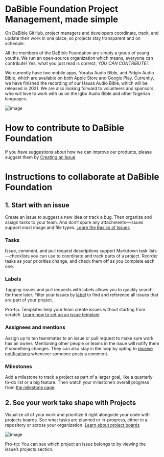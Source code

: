 # DaBible Foundation Project Management, made simple

On DaBible GitHub, project managers and developers coordinate, track, and update their work in one place, so projects stay transparent and on schedule.

All the members of the DaBible Foundation are simply a group of young youths. We run an open-source organization which means, everyone can contribute! Yes, what you just read is correct, *YOU CAN CONTRIBUTE!*.

We currently have two mobile apps, Yoruba Audio Bible, and Pidgin Audio Bible,  which are available on both Apple Store and Google Play. Currently, we have finished the recording of our Hausa Audio Bible, which will be released in 2021. We are also looking forward to volunteers and sponsors, who will love to work with us on the Igbo Audio Bible and other Nigerian languages.

![image](https://user-images.githubusercontent.com/23180033/110568425-942b5c80-8118-11eb-8664-e5bfabd5ae44.png)


# How to contribute to DaBible Foundation
If you have suggestions about how we can improve our products, please suggest them by [Creating an Issue](https://github.com/sanmiayotunde/DaBible-Foundation/issues)


# Instructions to collaborate at DaBible Foundation

## 1. Start with an issue
Create an issue to suggest a new idea or track a bug. Then organize and assign tasks to your team. And don’t spare any attachments—issues support most image and file types. [Learn the Basics of Issues](https://docs.github.com/articles/managing-your-work-with-issues/)

### Tasks
Issue, comment, and pull request descriptions support Markdown task lists—checklists you can use to coordinate and track parts of a project. Reorder tasks as your priorities change, and check them off as you complete each one.

### Labels
Tagging issues and pull requests with labels allows you to quickly search for them later. Filter your issues by [label](https://docs.github.com/articles/applying-labels-to-issues-and-pull-requests/) to find and reference all issues that are part of your project.

Pro-tip: Templates help your team create issues without starting from scratch. [Learn how to set up an issue template](https://docs.github.com/articles/creating-an-issue-template-for-your-repository/)

### Assignees and mentions
Assign up to ten teammates to an issue or pull request to make sure work has an owner. Mentioning other people or teams in the issue will notify them if something changes. They can also stay in the loop by opting to [receive notifications](https://docs.github.com/articles/about-notifications/) whenever someone posts a comment.

### Milestones
Add a milestone to track a project as part of a larger goal, like a quarterly to-do list or a big feature. Then watch your milestone’s overall progress from [the milestone page](https://docs.github.com/articles/viewing-your-milestone-s-progress/).


## 2. See your work take shape with Projects
Visualize all of your work and prioritize it right alongside your code with projects boards. See what tasks are planned or in-progress, either in a repository or across your organization. [Learn about project boards](https://docs.github.com/articles/about-project-boards/)

![image](https://user-images.githubusercontent.com/23180033/110567835-bcff2200-8117-11eb-8d64-e92d9c7ba4b8.png)

Pro-tip: You can see which project an issue belongs to by viewing the issue’s projects section.
